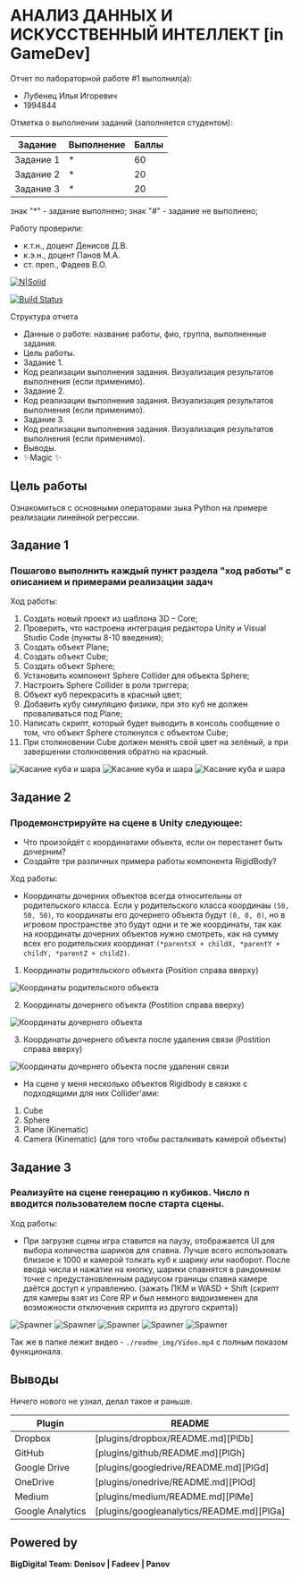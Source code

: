 # АНАЛИЗ ДАННЫХ И ИСКУССТВЕННЫЙ ИНТЕЛЛЕКТ [in GameDev]
Отчет по лабораторной работе #1 выполнил(а):
- Лубенец Илья Игоревич
- 1994844

Отметка о выполнении заданий (заполняется студентом):

| Задание | Выполнение | Баллы |
| ------ | ------ | ------ |
| Задание 1 | * | 60 |
| Задание 2 | * | 20 |
| Задание 3 | * | 20 |

знак "*" - задание выполнено; знак "#" - задание не выполнено;

Работу проверили:
- к.т.н., доцент Денисов Д.В.
- к.э.н., доцент Панов М.А.
- ст. преп., Фадеев В.О.

[![N|Solid](https://cldup.com/dTxpPi9lDf.thumb.png)](https://nodesource.com/products/nsolid)

[![Build Status](https://travis-ci.org/joemccann/dillinger.svg?branch=master)](https://travis-ci.org/joemccann/dillinger)

Структура отчета

- Данные о работе: название работы, фио, группа, выполненные задания.
- Цель работы.
- Задание 1.
- Код реализации выполнения задания. Визуализация результатов выполнения (если применимо).
- Задание 2.
- Код реализации выполнения задания. Визуализация результатов выполнения (если применимо).
- Задание 3.
- Код реализации выполнения задания. Визуализация результатов выполнения (если применимо).
- Выводы.
- ✨Magic ✨

## Цель работы
Ознакомиться с основными операторами зыка Python на примере реализации линейной регрессии.

## Задание 1
### Пошагово выполнить каждый пункт раздела "ход работы" с описанием и примерами реализации задач
Ход работы:
1)	Создать новый проект из шаблона 3D – Core;
2)	Проверить, что настроена интеграция редактора Unity и Visual Studio Code (пункты 8-10 введения);
3)	Создать объект Plane;
4)	Создать объект Cube;
5)	Создать объект Sphere;
6)	Установить компонент Sphere Collider для объекта Sphere;
7)	Настроить Sphere Collider в роли триггера;
8)	Объект куб перекрасить в красный цвет;
9)	Добавить кубу симуляцию физики, при это куб не должен проваливаться под Plane;
10) Написать скрипт, который будет выводить в консоль сообщение о том, что объект Sphere столкнулся с объектом Cube;
11) При столкновении Cube должен менять свой цвет на зелёный, а при завершении столкновения обратно на красный.

![Касание куба и шара](readme_img/BallTouch1.png)
![Касание куба и шара](readme_img/BallTouch2.png)
![Касание куба и шара](readme_img/BallTouch3.png)


## Задание 2
### Продемонстрируйте на сцене в Unity следующее:

- Что произойдёт с координатами объекта, если он перестанет быть дочерним?
- Создайте три различных примера работы компонента RigidBody?

Ход работы:

- Координаты дочерних объектов всегда относительны от родительского класса. Если у родительского класса координаы `(50, 50, 50)`, то координаты его дочернего объекта будут `(0, 0, 0)`, но в игровом пространстве это будут одни и те же координаты, так как на координаты дочерних объектов нужно смотреть, как на сумму всех его родительских координат `(*parentsX + childX, *parentY + childY, *parentZ + childZ)`.

1. Координаты родительского объекта (Position справа вверху)

![Координаты родительского объекта](readme_img/CPRelationParent.png)

2. Координаты дочернего объекта (Postition справа вверху)

![Координаты дочернего объекта](readme_img/CPRelationChild.png)

3. Координаты дочернего объекта после удаления связи (Postition справа вверху)

![Координаты дочернего объекта после удаления связи](readme_img/CPRelationRemoved.png)

- На сцене у меня несколько объектов Rigidbody в связке с подходящими для них Collider'ами:

1. Cube
2. Sphere
3. Plane (Kinematic)
4. Camera (Kinematic) (для того чтобы расталкивать камерой объекты)

## Задание 3
### Реализуйте на сцене генерацию n кубиков. Число n вводится пользователем после старта сцены.

Ход работы:

- При загрузке сцены игра ставится на паузу, отображается UI для выбора количества шариков для спавна. Лучше всего использовать близкое к 1000 и камерой толкать куб к шарику или наоборот. После ввода числа и нажатии на кнопку, шарики спавнятся в рандомном точке с предустановленным радиусом границы спавна камере даётся доступ к управлению. (зажать ПКМ и WASD + Shift (скрипт для камеры взят из Core RP и был немного видоизменен для возможности отключения скрипта из другого скрипта))

![Spawner](readme_img/Spawner1.png)
![Spawner](readme_img/Spawner2.png)
![Spawner](readme_img/Spawner3.png)
![Spawner](readme_img/Spawner4.png)
![Spawner](readme_img/Spawner5.png)

Так же в папке лежит видео - `./readme_img/Video.mp4` c полным показом функционала.


## Выводы

Ничего нового не узнал, делал такое и раньше.

| Plugin | README |
| ------ | ------ |
| Dropbox | [plugins/dropbox/README.md][PlDb] |
| GitHub | [plugins/github/README.md][PlGh] |
| Google Drive | [plugins/googledrive/README.md][PlGd] |
| OneDrive | [plugins/onedrive/README.md][PlOd] |
| Medium | [plugins/medium/README.md][PlMe] |
| Google Analytics | [plugins/googleanalytics/README.md][PlGa] |

## Powered by

**BigDigital Team: Denisov | Fadeev | Panov**
